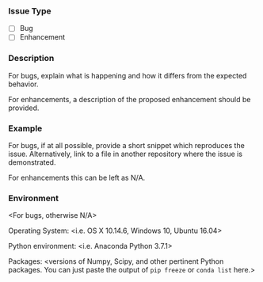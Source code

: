 ### Issue Type

- [ ] Bug
- [ ] Enhancement

### Description

For bugs, explain what is happening and how it differs from the expected behavior.

For enhancements, a description of the proposed enhancement should be provided.

### Example

For bugs, if at all possible, provide a short snippet which reproduces the issue.
Alternatively, link to a file in another repository where the issue is demonstrated.

For enhancements this can be left as N/A.

### Environment

<For bugs, otherwise N/A>

Operating System: <i.e. OS X 10.14.6, Windows 10, Ubuntu 16.04>

Python environment: <i.e. Anaconda Python 3.7.1>

Packages: <versions of Numpy, Scipy, and other pertinent Python packages. You can just paste the output of `pip freeze` or `conda list` here.>